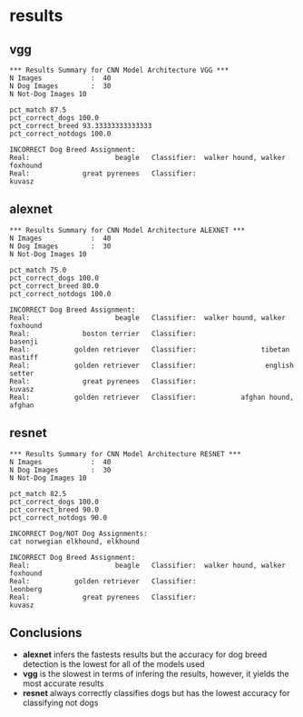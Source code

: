 # results
## vgg

```
*** Results Summary for CNN Model Architecture VGG ***
N Images            :  40
N Dog Images        :  30
N Not-Dog Images 10
 
pct_match 87.5
pct_correct_dogs 100.0
pct_correct_breed 93.33333333333333
pct_correct_notdogs 100.0

INCORRECT Dog Breed Assignment:
Real:                     beagle   Classifier:  walker hound, walker foxhound
Real:             great pyrenees   Classifier:                         kuvasz
```
## alexnet

```
*** Results Summary for CNN Model Architecture ALEXNET ***
N Images            :  40
N Dog Images        :  30
N Not-Dog Images 10
 
pct_match 75.0
pct_correct_dogs 100.0
pct_correct_breed 80.0
pct_correct_notdogs 100.0

INCORRECT Dog Breed Assignment:
Real:                     beagle   Classifier:  walker hound, walker foxhound
Real:             boston terrier   Classifier:                        basenji
Real:           golden retriever   Classifier:                tibetan mastiff
Real:           golden retriever   Classifier:                 english setter
Real:             great pyrenees   Classifier:                         kuvasz
Real:           golden retriever   Classifier:           afghan hound, afghan
```

## resnet

```
*** Results Summary for CNN Model Architecture RESNET ***
N Images            :  40
N Dog Images        :  30
N Not-Dog Images 10
 
pct_match 82.5
pct_correct_dogs 100.0
pct_correct_breed 90.0
pct_correct_notdogs 90.0

INCORRECT Dog/NOT Dog Assignments:
cat norwegian elkhound, elkhound

INCORRECT Dog Breed Assignment:
Real:                     beagle   Classifier:  walker hound, walker foxhound
Real:           golden retriever   Classifier:                       leonberg
Real:             great pyrenees   Classifier:                         kuvasz
```

## Conclusions

- **alexnet** infers the fastests results but the accuracy for dog breed detection is the lowest for all of the models used
- **vgg** is the slowest in terms of infering the results, however, it yields the most accurate results
- **resnet** always correctly classifies dogs but has the lowest accuracy for classifying not dogs

